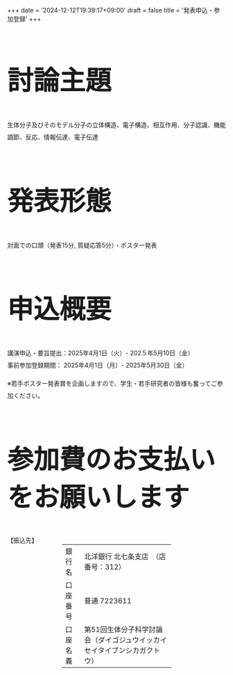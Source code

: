+++
date = '2024-12-12T19:39:17+09:00'
draft = false
title = '発表申込・参加登録'
+++

<div class="col-md-12">
    <div class="heading text-center" style="font-size: 30pt;">
        <h2>討論主題</h2>
    </div>
    <div class="lead text-center" style="line-height: 2">
        <p>生体分子及びそのモデル分子の立体構造、電子構造、相互作用、分子認識、機能調節、反応、情報伝達、電子伝達</p>
    </div>
</div>

<div class="col-md-12">
    <div class="heading text-center" style="font-size: 30pt;">
        <h2>発表形態</h2>
    </div>
    <div class="lead text-center" style="line-height: 2">
        <p>対面での口頭（発表15分, 質疑応答5分）・ポスター発表</p>
    </div>
</div>

<div class="col-md-12">
    <div class="heading text-center" style="font-size: 30pt;">
        <h2>申込概要</h2>
    </div>
    <div class="lead text-center" style="line-height: 2">
        <p>講演申込・要旨提出：2025年4月1日（火）- 202５年5月10日（金）<br>
            事前参加登録期間：  2025年4月1日（月）- 2025年5月30日（金）</p>
        <p class="text-primary text-center text-large">※若手ポスター発表賞を企画しますので、学生・若手研究者の皆様も奮ってご参加ください。</p>
    </div>
</div>

<div class="col-md-12">
    <div class="heading text-center" style="font-size: 30pt;">
        <h2>参加費のお支払いをお願いします</h2>
    </div>
    <div class="lead text-primary text-center">【振込先】</div>
    <div class="text-large text-center">
    <table class="table table-bordered" style="width: 50%; margin: 0 auto; margin-bottom: 30">
        <tr>
            <td>銀行名 </td>
            <td>北洋銀行 北七条支店　（店番号：312）</td>
        </tr>
        <tr>
            <td>口座番号  </td>
            <td style="vertical-align: middle">普通 7223611</td>
        </tr>
        <tr>
            <td>口座名義  </td>
            <td style="vertical-align: middle">第51回生体分子科学討論会（ダイゴジュウイッカイセイタイブンシカガクトウ）</td>
        </tr>
    </table>
    </div>
</div>
